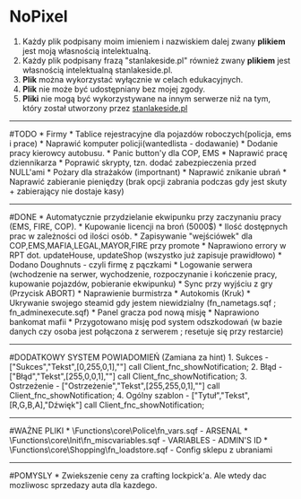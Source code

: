 # NoPixel
1. Każdy plik podpisany moim imieniem i nazwiskiem dalej zwany **plikiem** jest moją własnością intelektualną.
2. Każdy plik podpisany frazą "stanlakeside.pl" również zwany **plikiem** jest własnością intelektualną stanlakeside.pl.
3. **Plik** można wykorzystać wyłącznie w celach edukacyjnych.
4. **Plik** nie może być udostępniany bez mojej zgody.
5. **Pliki** nie mogą być wykorzystywane na innym serwerze niż na tym, który został utworzony przez [stanlakeside.pl](http://stanlakeside.pl)

<hr>
#TODO
* Firmy
* Tablice rejestracyjne dla pojazdów roboczych(policja, ems i prace)
* Naprawić komputer policji(wantedlista - dodawanie)
* Dodanie pracy kierowcy autobusu.
* Panic button'y dla COP, EMS
* Naprawić pracę dziennikarza
* Poprawić skrypty, tzn. dodać zabezpieczenia przed NULL'ami
* Pożary dla strażaków (importnant)
* Naprawić znikanie ubrań
* Naprawić zabieranie pieniędzy (brak opcji zabrania podczas gdy jest skuty + zabierający nie dostaje kasy)

<hr>
#DONE
* Automatycznie przydzielanie ekwipunku przy zaczynaniu pracy (EMS, FIRE, COP).
* Kupowanie licencji na broń (5000$)
* Ilość dostępnych prac w zależności od ilości osób.
* Zapisywanie "wejściówek" dla COP,EMS,MAFIA,LEGAL,MAYOR,FIRE przy promote
* Naprawiono errory w RPT dot. updateHouse, updateShop (wszystko już zapisuje prawidłowo)
* Dodano Doughnuts - czyli firmę z pączkami
* Logowanie serwera (wchodzenie na serwer, wychodzenie, rozpoczynanie i kończenie pracy, kupowanie pojazdów, pobieranie ekwipunku)
* Sync przy wyjściu z gry (Przycisk ABORT)
* Naprawienie burmistrza
* Autokomis (Kruk)
* Ukrywanie swojego steamid gdy jestem niewidzialny (fn_nametags.sqf ; fn_adminexecute.sqf)
* Panel gracza pod nową misję
* Naprawiono bankomat mafii
* Przygotowano misję pod system odszkodowań (w bazie danych czy osoba jest połączona z serwerem ; resetuje się przy restarcie)

<hr>
#DODATKOWY SYSTEM POWIADOMIEŃ (Zamiana za hint)
    1. Sukces - ["Sukces","Tekst",[0,255,0,1],""] call Client_fnc_showNotification;
    2. Błąd - ["Błąd","Tekst",[255,0,0,1],""] call Client_fnc_showNotification;
    3. Ostrzeżenie - ["Ostrzeżenie","Tekst",[255,255,0,1],""] call Client_fnc_showNotification;
    4. Ogólny szablon -  ["Tytuł","Tekst",[R,G,B,A],"Dźwięk"] call Client_fnc_showNotification;


<hr>
#WAŻNE PLIKI
* \Functions\core\Police\fn_vars.sqf - ARSENAL
* \Functions\core\Init\fn_miscvariables.sqf - VARIABLES - ADMIN'S ID
* \Functions\core\Shopping\fn_loadstore.sqf - Config sklepu z ubraniami

<hr>
#POMYSLY
* Zwiekszenie ceny za crafting lockpick'a. Ale wtedy dac mozliwosc sprzedazy auta dla kazdego.
